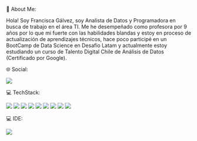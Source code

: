👋 About Me:

Hola! Soy Francisca Gálvez, soy Analista de Datos y Programadora en busca de trabajo en el área TI. Me he desempeñado como profesora por 9 años por lo que mi fuerte con las habilidades blandas y estoy en proceso de actualización de aprendizajes técnicos, hace poco participé en un BootCamp de Data Science en Desafio Latam y actualmente estoy estudiando un curso de Talento Digital Chile de Análisis de Datos (Certificado por Google).

🌐 Social:

<a title="LinkedIn" href="https://www.linkedin.com/in/profefran/"><img src="https://img.shields.io/badge/LinkedIn-0077B5?style=for-the-badge&logo=linkedin&logoColor=white"/></a>


💻 TechStack:

<img src="https://img.shields.io/badge/MySQL-005C84?style=for-the-badge&logo=mysql&logoColor=white"/> <img src="https://img.shields.io/badge/PostgreSQL-316192?style=for-the-badge&logo=postgresql&logoColor=white"/> <img src="https://img.shields.io/badge/Python-FFD43B?style=for-the-badge&logo=python&logoColor=blue"/> <img src="https://img.shields.io/badge/Pandas-2C2D72?style=for-the-badge&logo=pandas&logoColor=white"/> <img src="https://img.shields.io/badge/Numpy-777BB4?style=for-the-badge&logo=numpy&logoColor=white"/> <img src="https://img.shields.io/badge/Plotly-239120?style=for-the-badge&logo=plotly&logoColor=white"/> <img src="https://img.shields.io/badge/scikit_learn-F7931E?style=for-the-badge&logo=scikit-learn&logoColor=white"/> <img src="https://img.shields.io/badge/Microsoft_Excel-217346?style=for-the-badge&logo=microsoft-excel&logoColor=white"/> <img src="https://img.shields.io/badge/C%23-239120?style=for-the-badge&logo=c-sharp&logoColor=white"/>


💻 IDE: 

<img src="https://img.shields.io/badge/Visual_Studio_Code-0078D4?style=for-the-badge&logo=visual%20studio%20code&logoColor=white"/>
